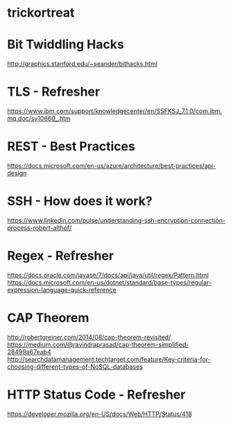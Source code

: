 # trickortreat


# Bit Twiddling Hacks 
http://graphics.stanford.edu/~seander/bithacks.html

# TLS - Refresher 
https://www.ibm.com/support/knowledgecenter/en/SSFKSJ_7.1.0/com.ibm.mq.doc/sy10660_.htm

# REST - Best Practices
https://docs.microsoft.com/en-us/azure/architecture/best-practices/api-design

# SSH - How does it work?
https://www.linkedin.com/pulse/understanding-ssh-encryption-connection-process-robert-althof/

# Regex - Refresher
https://docs.oracle.com/javase/7/docs/api/java/util/regex/Pattern.html <br>
https://docs.microsoft.com/en-us/dotnet/standard/base-types/regular-expression-language-quick-reference

# CAP Theorem
http://robertgreiner.com/2014/08/cap-theorem-revisited/  <br>
https://medium.com/@ravindraprasad/cap-theorem-simplified-28499a67eab4 <br>
http://searchdatamanagement.techtarget.com/feature/Key-criteria-for-choosing-different-types-of-NoSQL-databases <br>

# HTTP Status Code - Refresher
https://developer.mozilla.org/en-US/docs/Web/HTTP/Status/418 <br>
